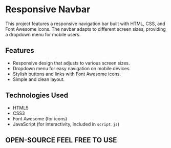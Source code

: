 # Responsive Navbar

This project features a responsive navigation bar built with HTML, CSS, and Font Awesome icons. The navbar adapts to different screen sizes, providing a dropdown menu for mobile users.

## Features

- Responsive design that adjusts to various screen sizes.
- Dropdown menu for easy navigation on mobile devices.
- Stylish buttons and links with Font Awesome icons.
- Simple and clean layout.

## Technologies Used

- HTML5
- CSS3
- Font Awesome (for icons)
- JavaScript (for interactivity, included in `script.js`)

## OPEN-SOURCE FEEL FREE TO USE
